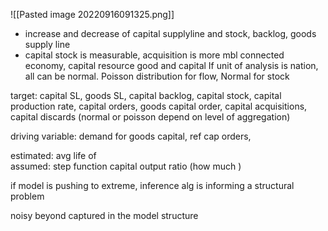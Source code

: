 ![[Pasted image 20220916091325.png]]
- increase and decrease of capital supplyline and stock, backlog, goods supply line
- capital stock is measurable, acquisition is more mbl
connected economy, capital resource 
good and capital
If unit of analysis is nation, all can be normal. Poisson distribution for flow, Normal for stock

target: capital SL, goods SL, capital backlog, capital stock, capital production rate, capital orders, goods capital order, capital acquisitions, capital discards (normal or poisson depend on level of aggregation)

driving variable: demand for goods capital, ref cap orders, 

estimated: avg life of  
assumed: step function 
capital output ratio (how much )

if model is pushing to extreme, inference alg is informing a structural problem

noisy beyond captured in the model structure